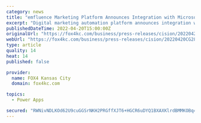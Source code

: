 ```yaml
---
category: news
title: "emfluence Marketing Platform Announces Integration with Microsoft Power Apps"
excerpt: "Digital marketing automation platform announces integration with Microsoft Power Apps, providing powerful marketing automation capabilities to Power Apps. KANSAS CITY, Mo., April 20, 2022 /PRNewswire/ -- emfluence,"
publishedDateTime: 2022-04-20T15:00:00Z
originalUrl: "https://fox4kc.com/business/press-releases/cision/20220420CG28201/emfluence-marketing-platform-announces-integration-with-microsoft-power-apps/"
webUrl: "https://fox4kc.com/business/press-releases/cision/20220420CG28201/emfluence-marketing-platform-announces-integration-with-microsoft-power-apps/"
type: article
quality: 14
heat: 14
published: false

provider:
  name: FOX4 Kansas City
  domain: fox4kc.com

topics:
  - Power Apps

secured: "RWNivNDLKOd62U9cuGGSrNKH2PRGffXJT6+HGCR6uDYQ1BXAXKlrdBMMKOBq4f+eyJJvcI6lIAEIrJ8gNxZ8NYQ9Svn5L8g2gkjQkdi5+/JmGC8Y5Hz4sS87vjrd1erEp92RJeNzA0JUajlXEeuZTQ3B8mWzVoHOfA7A+vdVHDKSWQn336mNk4ir0dorQltC3xcpQYGZy9pXn0hxJlhgCCbHnWpE8YDLQYv5d2cdQEZlyscSX+870te1IgaVi6QON653u1TNBlGLYV4YXF1tP5Nw6hefwxRl5eZLb1zqVi2PkvxJW3lBTObqdl4MdwEUD8ZNVcHT3TvhSf3GSCcGhWy3H27kVZCCGtUIQnv3ztc=;Ec/5QMlz2vmyj2ZeAvuIhQ=="
---
```


